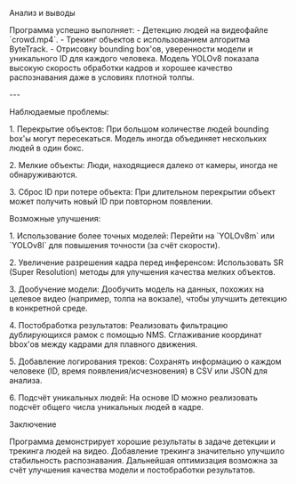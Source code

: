 Анализ и выводы

Программа успешно выполняет: - Детекцию людей на видеофайле
\`crowd.mp4\`. - Трекинг объектов с использованием алгоритма
ByteTrack. - Отрисовку bounding box\'ов, уверенности модели и
уникального ID для каждого человека. Модель YOLOv8 показала высокую
скорость обработки кадров и хорошее качество распознавания даже в
условиях плотной толпы.

\-\--

Наблюдаемые проблемы:

1\. Перекрытие объектов: При большом количестве людей bounding box\'ы
могут пересекаться. Модель иногда объединяет нескольких людей в один
бокс.

2\. Мелкие объекты: Люди, находящиеся далеко от камеры, иногда не
обнаруживаются.

3\. Сброс ID при потере объекта: При длительном перекрытии объект может
получить новый ID при повторном появлении.

Возможные улучшения:

1\. Использование более точных моделей: Перейти на \`YOLOv8m\` или
\`YOLOv8l\` для повышения точности (за счёт скорости).

2\. Увеличение разрешения кадра перед инференсом: Использовать SR (Super
Resolution) методы для улучшения качества мелких объектов.

3\. Дообучение модели: Дообучить модель на данных, похожих на целевое
видео (например, толпа на вокзале), чтобы улучшить детекцию в конкретной
среде.

4\. Постобработка результатов: Реализовать фильтрацию дублирующихся
рамок с помощью NMS. Сглаживание координат bbox'ов между кадрами для
плавного движения.

5\. Добавление логирования треков: Сохранять информацию о каждом
человеке (ID, время появления/исчезновения) в CSV или JSON для анализа.

6\. Подсчёт уникальных людей: На основе ID можно реализовать подсчёт
общего числа уникальных людей в кадре.

Заключение

Программа демонстрирует хорошие результаты в задаче детекции и трекинга
людей на видео. Добавление трекинга значительно улучшило стабильность
распознавания. Дальнейшая оптимизация возможна за счёт улучшения
качества модели и постобработки результатов.
